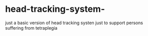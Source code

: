 # head-tracking-system-
just a basic version of head tracking systen just to support persons suffering from tetraplegia

